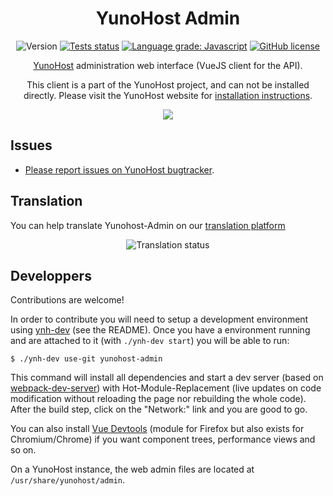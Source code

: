 <h1 align="center">YunoHost Admin</h1>

<div align="center">
 
![Version](https://img.shields.io/github/v/tag/yunohost/yunohost-admin?label=version&sort=semver)
[![Tests status](https://github.com/YunoHost/yunohost-admin/actions/workflows/eslint.yml/badge.svg)](https://github.com/YunoHost/yunohost-admin/actions/workflows/eslint.yml)
[![Language grade: Javascript](https://img.shields.io/lgtm/grade/javascript/g/YunoHost/yunohost-admin.svg?logo=lgtm&logoWidth=18)](https://lgtm.com/projects/g/YunoHost/yunohost-admin/context:javascript)
[![GitHub license](https://img.shields.io/github/license/YunoHost/yunohost-admin)](https://github.com/YunoHost/yunohost-admin/blob/dev/LICENSE)

[YunoHost](https://yunohost.org) administration web interface (VueJS client for the API).

This client is a part of the YunoHost project, and can not be installed directly. Please visit the YunoHost website for [installation instructions](https://yunohost.org/install).

![](./doc/home.png)

</div>

Issues
------

- [Please report issues on YunoHost bugtracker](https://github.com/YunoHost/issues).

Translation
-----------

You can help translate Yunohost-Admin on our [translation platform](https://translate.yunohost.org/engage/yunohost/?utm_source=widget)

<div align="center"><img src="https://translate.yunohost.org/widgets/yunohost/-/admin/horizontal-auto.svg" alt="Translation status" /></div>

Developpers
-------------

Contributions are welcome!

In order to contribute you will need to setup a development environment using [ynh-dev](https://github.com/YunoHost/ynh-dev) (see the README).
Once you have a environment running and are attached to it (with `./ynh-dev start`) you will be able to run:

```
$ ./ynh-dev use-git yunohost-admin
```

This command will install all dependencies and start a dev server (based on [webpack-dev-server](https://github.com/webpack/webpack-dev-server)) with Hot-Module-Replacement (live updates on code modification without reloading the page nor rebuilding the whole code). After the build step, click on the "Network:" link and you are good to go.

You can also install [Vue Devtools](https://addons.mozilla.org/fr/firefox/addon/vue-js-devtools/) (module for Firefox but also exists for Chromium/Chrome) if you want component trees, performance views and so on.

On a YunoHost instance, the web admin files are located at `/usr/share/yunohost/admin`.
